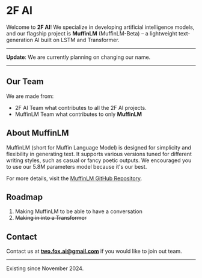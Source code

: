 <!-- Hidden ASCII. ✨ EASTER EGG ✨
```
  ____  _____      _    ___ 
 |___ \|  ___|    / \  |_ _|
   __) | |_      / _ \  | | 
  / __/|  _|    / ___ \ | | 
 |_____|_|     /_/   \_\___|
```-->

# 2F AI

Welcome to **2F AI**! We specialize in developing artificial intelligence models, and our flagship project is **MuffinLM** (MuffinLM-Beta) – a lightweight text-generation AI built on LSTM and Transformer.

---

**Update**: We are currently planning on changing our name.

---

## Our Team
We are made from:
- 2F AI Team what contributes to all the 2F AI projects.
- MuffinLM Team what contributes to only **MuffinLM**

## About MuffinLM

MuffinLM (short for Muffin Language Model) is designed for simplicity and flexibility in generating text. It supports various versions tuned for different writing styles, such as casual or fancy poetic outputs. We encouraged you to use our 5.8M parameters model because it's our best.

For more details, visit the [MuffinLM GitHub Repository](https://github.com/2F-AI/MuffinLM-Beta).

## Roadmap

1. Making MuffinLM to be able to have a conversation
2. ~~Making in into a Transformer~~

## Contact

Contact us at **two.fox.ai@gmail.com** if you would like to join out team.

---

Existing since November 2024.

<!--

**Here are some ideas to get you started:**
🧙 Remember, you can do mighty things with the power of [Markdown](https://docs.github.com/github/writing-on-github/getting-started-with-writing-and-formatting-on-github/basic-writing-and-formatting-syntax)
-->
